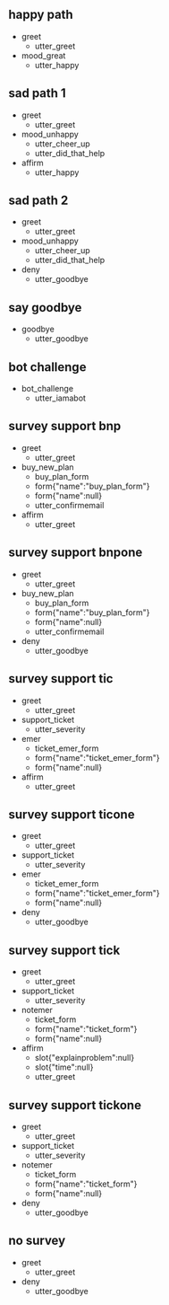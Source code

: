 ## happy path
* greet
  - utter_greet
* mood_great
  - utter_happy

## sad path 1
* greet
  - utter_greet
* mood_unhappy
  - utter_cheer_up
  - utter_did_that_help
* affirm
  - utter_happy

## sad path 2
* greet
  - utter_greet
* mood_unhappy
  - utter_cheer_up
  - utter_did_that_help
* deny
  - utter_goodbye

## say goodbye
* goodbye
  - utter_goodbye

## bot challenge
* bot_challenge
  - utter_iamabot



## survey support bnp
* greet
  - utter_greet
* buy_new_plan
  - buy_plan_form
  - form{"name":"buy_plan_form"}
  - form{"name":null}
  - utter_confirmemail
* affirm
  - utter_greet

## survey support bnpone
* greet
  - utter_greet
* buy_new_plan
  - buy_plan_form
  - form{"name":"buy_plan_form"}
  - form{"name":null}
  - utter_confirmemail
* deny
  - utter_goodbye
  



## survey support tic
* greet
  - utter_greet
* support_ticket
  - utter_severity
* emer
  - ticket_emer_form
  - form{"name":"ticket_emer_form"}
  - form{"name":null}
* affirm
  - utter_greet

## survey support ticone
* greet
  - utter_greet
* support_ticket
  - utter_severity
* emer
  - ticket_emer_form
  - form{"name":"ticket_emer_form"}
  - form{"name":null}
* deny
  - utter_goodbye


## survey support tick
* greet
  - utter_greet
* support_ticket
  - utter_severity
* notemer
  - ticket_form
  - form{"name":"ticket_form"}
  - form{"name":null}
* affirm
  - slot{"explainproblem":null}
  - slot{"time":null}
  - utter_greet

## survey support tickone
* greet
  - utter_greet
* support_ticket
  - utter_severity
* notemer
  - ticket_form
  - form{"name":"ticket_form"}
  - form{"name":null}
* deny
  - utter_goodbye


## no survey
* greet
  - utter_greet
* deny
  - utter_goodbye
